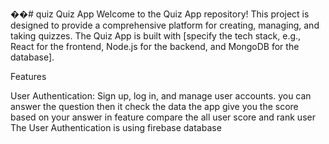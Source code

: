 ��#   q u i z 
 
 Quiz App
Welcome to the Quiz App repository! This project is designed to provide a comprehensive platform for creating, managing, and taking quizzes. The Quiz App is built with [specify the tech stack, e.g., React for the frontend, Node.js for the backend, and MongoDB for the database].

Features

User Authentication: Sign up, log in, and manage user accounts.
you can answer the question then it check the data
the app give you the score based on your answer
in feature compare the all user score and rank user
The User Authentication is using firebase database
